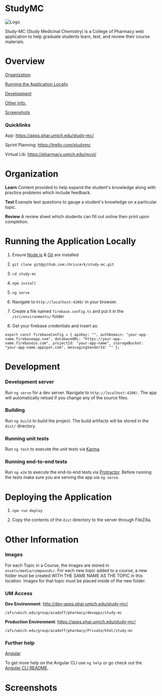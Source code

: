 # StudyMC

<img align="center" src="https://raw.githubusercontent.com/chriscerk/studymc/master/readme/studymc-logo.jpg" alt="Logo">

Study-MC (Study Medicinal Chemistry) is a College of Pharmacy web application to help graduate students learn, test, and review their course materials.

# Overview

[Organization](https://github.com/chriscerk/study-mc#organization)

[Running the Application Locally](https://github.com/chriscerk/study-mc#development)

[Development](https://github.com/chriscerk/study-mc#development)

[Other Info.](https://github.com/chriscerk/studymc#other-information)

[Screenshots](https://github.com/chriscerk/studymc#screenshots)

### Quicklinks
App: https://apps.phar.umich.edu/study-mc/

Sprint Planning: https://trello.com/studymc

Virtual Lib: https://pharmacy.umich.edu/mcvl/


# Organization
<strong>Learn</strong>
Content provided to help expand the student's knowledge along with practice problems which include feedback.

<strong>Test</strong>
Example test questions to gauge a student's knowledge on a particular topic.

<strong>Review</strong>
A review sheet which students can fill out online then print upon completion.


# Running the Application Locally


1. Ensure [Node.js](https://nodejs.org/en/) & [Git](https://git-scm.com/downloads) are installed

2. `git clone git@github.com:chriscerk/study-mc.git`

3. `cd study-mc`

4. `npm install`

5. `ng serve` 

6. Navigate to `http://localhost:4200/` in your browser.

7. Create a file named `firebase.config.ts` and put it in the `/src/environments/` folder

8. Get your firebase credentials and insert as:

`export const firebaseConfig = {
    apiKey: "",
    authDomain: "your-app-name.firebaseapp.com",
    databaseURL: "https://your-app-name.firebaseio.com",
    projectId: "your-app-name",
    storageBucket: "your-app-name.appspot.com",
    messagingSenderId: ""
  };`

# Development

### Development server
Run `ng serve` for a dev server. Navigate to `http://localhost:4200/`. The app will automatically reload if you change any of the source files.


### Building

Run `ng build` to build the project. The build artifacts will be stored in the `dist/` directory.


### Running unit tests

Run `ng test` to execute the unit tests via [Karma](https://karma-runner.github.io).


### Running end-to-end tests

Run `ng e2e` to execute the end-to-end tests via [Protractor](http://www.protractortest.org/).
Before running the tests make sure you are serving the app via `ng serve`.


# Deploying the Application

1. `npm run deploy` 

2. Copy the contents of the `dist` directory to the server through FileZilla.


# Other Information

### Images

For each Topic in a Course, the images are stored in `assets/media/compounds/`. For each new topic added to a course, a new folder must be created WITH THE SAME NAME AS THE TOPIC in this location. Images for that topic must be placed inside of the new folder. 

### UM Access

<strong>Dev Environment</strong>: http://dev-apps.phar.umich.edu/study-mc/

`/afs/umich.edu/group/acadaff/pharmacy/devapps/study-mc`

<strong>Production Environment</strong>: https://apps.phar.umich.edu/study-mc/

`/afs/umich.edu/group/acadaff/pharmacy/Private/html/study-mc`


### Further help

[Angular](https://angular.io)

To get more help on the Angular CLI use `ng help` or go check out the [Angular CLI README](https://github.com/angular/angular-cli/blob/master/README.md).

# Screenshots
